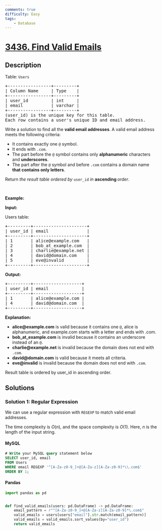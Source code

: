 ```yaml
---
comments: true
difficulty: Easy
tags:
    - Database
---
```


<!-- problem:start -->

# [3436. Find Valid Emails](https://leetcode.com/problems/find-valid-emails)

## Description

<!-- description:start -->

<p>Table: <code>Users</code></p>

<pre>
+-----------------+---------+
| Column Name     | Type    |
+-----------------+---------+
| user_id         | int     |
| email           | varchar |
+-----------------+---------+
(user_id) is the unique key for this table.
Each row contains a user&#39;s unique ID and email address.
</pre>

<p>Write a solution to find all the <strong>valid email addresses</strong>. A valid email address meets the following criteria:</p>

<ul>
	<li>It contains exactly one <code>@</code> symbol.</li>
	<li>It ends with <code>.com</code>.</li>
	<li>The part before the <code>@</code> symbol contains only <strong>alphanumeric</strong> characters and <strong>underscores</strong>.</li>
	<li>The part after the <code>@</code> symbol and before <code>.com</code> contains a domain name <strong>that contains only letters</strong>.</li>
</ul>

<p>Return<em> the result table ordered by</em> <code>user_id</code> <em>in</em> <strong>ascending </strong><em>order</em>.</p>

<p>&nbsp;</p>
<p><strong class="example">Example:</strong></p>

<div class="example-block">
<p><strong>Input:</strong></p>

<p>Users table:</p>

<pre class="example-io">
+---------+---------------------+
| user_id | email               |
+---------+---------------------+
| 1       | alice@example.com   |
| 2       | bob_at_example.com  |
| 3       | charlie@example.net |
| 4       | david@domain.com    |
| 5       | eve@invalid         |
+---------+---------------------+
</pre>

<p><strong>Output:</strong></p>

<pre class="example-io">
+---------+-------------------+
| user_id | email             |
+---------+-------------------+
| 1       | alice@example.com |
| 4       | david@domain.com  |
+---------+-------------------+
</pre>

<p><strong>Explanation:</strong></p>

<ul>
	<li><strong>alice@example.com</strong> is valid because it contains one <code>@</code>, alice&nbsp;is alphanumeric, and example.com&nbsp;starts with a letter and ends with .com.</li>
	<li><strong>bob_at_example.com</strong> is invalid because it contains an underscore instead of an <code>@</code>.</li>
	<li><strong>charlie@example.net</strong> is invalid because the domain does not end with <code>.com</code>.</li>
	<li><strong>david@domain.com</strong> is valid because it meets all criteria.</li>
	<li><strong>eve@invalid</strong> is invalid because the domain does not end with <code>.com</code>.</li>
</ul>

<p>Result table is ordered by user_id in ascending order.</p>
</div>

<!-- description:end -->

## Solutions

<!-- solution:start -->

### Solution 1: Regular Expression

We can use a regular expression with `REGEXP` to match valid email addresses.

The time complexity is $O(n)$, and the space complexity is $O(1)$. Here, $n$ is the length of the input string.

<!-- tabs:start -->

#### MySQL

```sql
# Write your MySQL query statement below
SELECT user_id, email
FROM Users
WHERE email REGEXP '^[A-Za-z0-9_]+@[A-Za-z][A-Za-z0-9]*\\.com$'
ORDER BY 1;
```

#### Pandas

```python
import pandas as pd


def find_valid_emails(users: pd.DataFrame) -> pd.DataFrame:
    email_pattern = r"^[A-Za-z0-9_]+@[A-Za-z][A-Za-z0-9]*\.com$"
    valid_emails = users[users["email"].str.match(email_pattern)]
    valid_emails = valid_emails.sort_values(by="user_id")
    return valid_emails
```

<!-- tabs:end -->

<!-- solution:end -->

<!-- problem:end -->
